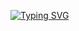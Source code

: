 [![Typing SVG](https://readme-typing-svg.herokuapp.com?color=%2336BCF7&lines=Telegram+bot+on+python)](https://git.io/typing-svg)
